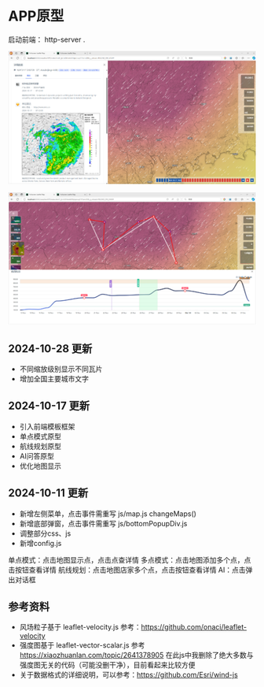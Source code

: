 # APP原型

启动前端：
http-server .

![demo](./static/img/img1.png)

![demo](./static/img/img2.png)

## 2024-10-28 更新
- 不同缩放级别显示不同瓦片
- 增加全国主要城市文字

## 2024-10-17 更新
- 引入前端模板框架
- 单点模式原型
- 航线规划原型
- AI问答原型
- 优化地图显示

## 2024-10-11 更新
- 新增左侧菜单，点击事件需重写 js/map.js changeMaps()
- 新增底部弹窗，点击事件需重写 js/bottomPopupDiv.js
- 调整部分css、js
- 新增config.js

单点模式：点击地图显示点，点击点查详情
多点模式：点击地图添加多个点，点击按钮查看详情
航线规划：点击地图店家多个点，点击按钮查看详情
AI：点击弹出对话框


## 参考资料
- 风场粒子基于 leaflet-velocity.js 参考：https://github.com/onaci/leaflet-velocity
- 强度图基于 leaflet-vector-scalar.js 参考 https://xiaozhuanlan.com/topic/2641378905 在此js中我删除了绝大多数与强度图无关的代码（可能没删干净），目前看起来比较方便
- 关于数据格式的详细说明，可以参考：https://github.com/Esri/wind-js